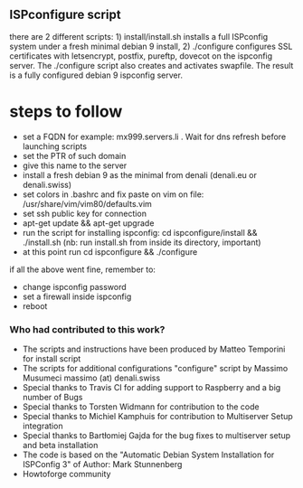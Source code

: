 ## ISPconfigure script ##
  
 there are 2 different scripts: 1) install/install.sh installs a full ISPconfig system under a fresh minimal debian 9 install, 2) ./configure configures SSL certificates with letsencrypt, postfix, pureftp, dovecot on the ispconfig server. The ./configure script also creates and activates swapfile. The result is a fully configured debian 9 ispconfig server.

# steps to follow

- set a FQDN for example: mx999.servers.li . Wait for dns refresh before launching scripts
- set the PTR of such domain
- give this name to the server
- install a fresh debian 9 as the minimal from denali (denali.eu or denali.swiss)
- set colors in .bashrc and fix paste on vim on file: /usr/share/vim/vim80/defaults.vim
- set ssh public key for connection
- apt-get update && apt-get upgrade
- run the script for installing ispconfig: cd ispconfigure/install && ./install.sh  (nb: run install.sh from inside its directory, important)
- at this point run cd ispconfigure && ./configure

if all the above went fine, remember to:

- change ispconfig password
- set a firewall inside ispconfig
- reboot

### Who had contributed to this work? ###

* The scripts and instructions have been produced by Matteo Temporini for install script
* The scripts for additional configurations "configure" script by Massimo Musumeci massimo (at) denali.swiss
* Special thanks to Travis CI for adding support to Raspberry and a big number of Bugs
* Special thanks to Torsten Widmann for contribution to the code
* Special thanks to Michiel Kamphuis for contribution to Multiserver Setup integration
* Special thanks to Bartłomiej Gajda for the bug fixes to multiserver setup and beta installation
* The code is based on the "Automatic Debian System Installation for ISPConfig 3" of Author: Mark Stunnenberg
* Howtoforge community
